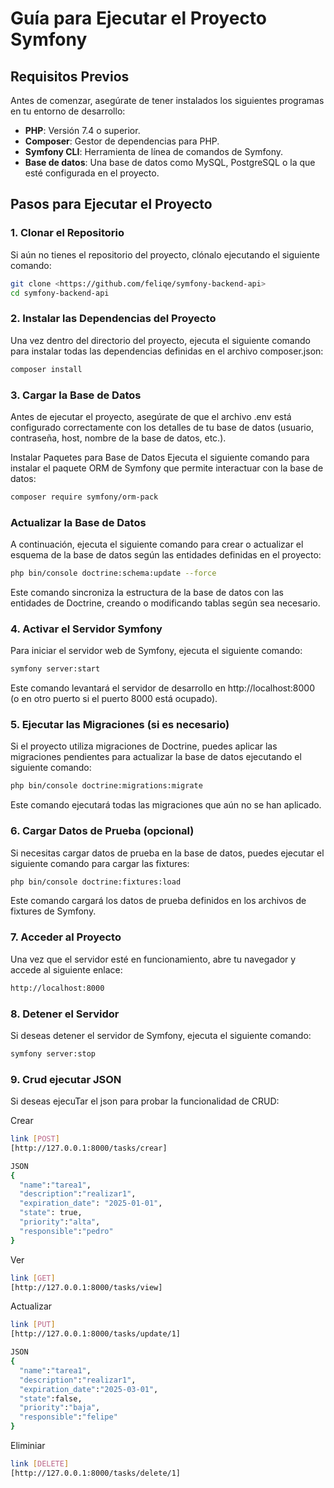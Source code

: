 # Guía para Ejecutar el Proyecto Symfony

## Requisitos Previos

Antes de comenzar, asegúrate de tener instalados los siguientes programas en tu entorno de desarrollo:

- **PHP**: Versión 7.4 o superior.
- **Composer**: Gestor de dependencias para PHP.
- **Symfony CLI**: Herramienta de línea de comandos de Symfony.
- **Base de datos**: Una base de datos como MySQL, PostgreSQL o la que esté configurada en el proyecto.

## Pasos para Ejecutar el Proyecto

### 1. Clonar el Repositorio

Si aún no tienes el repositorio del proyecto, clónalo ejecutando el siguiente comando:

```bash
git clone <https://github.com/feliqe/symfony-backend-api>
cd symfony-backend-api
```

### 2. Instalar las Dependencias del Proyecto

Una vez dentro del directorio del proyecto, ejecuta el siguiente comando para instalar todas las dependencias definidas en el archivo composer.json:

```bash
composer install
```

### 3. Cargar la Base de Datos

Antes de ejecutar el proyecto, asegúrate de que el archivo .env está configurado correctamente con los detalles de tu base de datos (usuario, contraseña, host, nombre de la base de datos, etc.).

Instalar Paquetes para Base de Datos
Ejecuta el siguiente comando para instalar el paquete ORM de Symfony que permite interactuar con la base de datos:

```bash
composer require symfony/orm-pack
```

### Actualizar la Base de Datos

A continuación, ejecuta el siguiente comando para crear o actualizar el esquema de la base de datos según las entidades definidas en el proyecto:

```bash
php bin/console doctrine:schema:update --force

```

Este comando sincroniza la estructura de la base de datos con las entidades de Doctrine, creando o modificando tablas según sea necesario.

### 4. Activar el Servidor Symfony

Para iniciar el servidor web de Symfony, ejecuta el siguiente comando:

```bash
symfony server:start
```

Este comando levantará el servidor de desarrollo en http://localhost:8000 (o en otro puerto si el puerto 8000 está ocupado).

### 5. Ejecutar las Migraciones (si es necesario)

Si el proyecto utiliza migraciones de Doctrine, puedes aplicar las migraciones pendientes para actualizar la base de datos ejecutando el siguiente comando:

```bash
php bin/console doctrine:migrations:migrate
```

Este comando ejecutará todas las migraciones que aún no se han aplicado.

### 6. Cargar Datos de Prueba (opcional)

Si necesitas cargar datos de prueba en la base de datos, puedes ejecutar el siguiente comando para cargar las fixtures:

```bash
php bin/console doctrine:fixtures:load
```

Este comando cargará los datos de prueba definidos en los archivos de fixtures de Symfony.

### 7. Acceder al Proyecto

Una vez que el servidor esté en funcionamiento, abre tu navegador y accede al siguiente enlace:

```bash
http://localhost:8000
```

### 8. Detener el Servidor

Si deseas detener el servidor de Symfony, ejecuta el siguiente comando:

```bash
symfony server:stop
```

### 9. Crud ejecutar JSON

Si deseas ejecuTar el json para probar la funcionalidad de CRUD:

Crear
```bash
link [POST]
[http://127.0.0.1:8000/tasks/crear]

JSON
{
  "name":"tarea1",
  "description":"realizar1",
  "expiration_date": "2025-01-01",
  "state": true,
  "priority":"alta",
  "responsible":"pedro"
}
```

Ver
```bash
link [GET]
[http://127.0.0.1:8000/tasks/view]

```

Actualizar
```bash
link [PUT]
[http://127.0.0.1:8000/tasks/update/1]

JSON
{
  "name":"tarea1",
  "description":"realizar1",
  "expiration_date":"2025-03-01",
  "state":false,
  "priority":"baja",
  "responsible":"felipe"
}
```

Eliminiar
```bash
link [DELETE]
[http://127.0.0.1:8000/tasks/delete/1]

```
